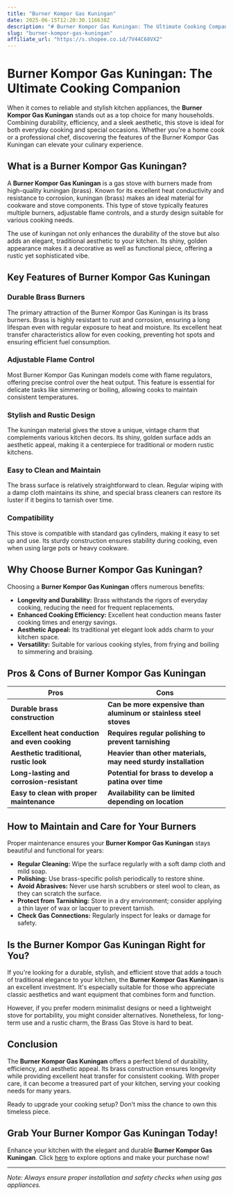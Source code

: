 ```yaml
---
title: "Burner Kompor Gas Kuningan"
date: 2025-06-15T12:20:30.116638Z
description: "# Burner Kompor Gas Kuningan: The Ultimate Cooking Companion..."
slug: "burner-kompor-gas-kuningan"
affiliate_url: "https://s.shopee.co.id/7V44C68VX2"
---
```

# Burner Kompor Gas Kuningan: The Ultimate Cooking Companion

When it comes to reliable and stylish kitchen appliances, the **Burner Kompor Gas Kuningan** stands out as a top choice for many households. Combining durability, efficiency, and a sleek aesthetic, this stove is ideal for both everyday cooking and special occasions. Whether you're a home cook or a professional chef, discovering the features of the Burner Kompor Gas Kuningan can elevate your culinary experience.

## What is a Burner Kompor Gas Kuningan?

A **Burner Kompor Gas Kuningan** is a gas stove with burners made from high-quality kuningan (brass). Known for its excellent heat conductivity and resistance to corrosion, kuningan (brass) makes an ideal material for cookware and stove components. This type of stove typically features multiple burners, adjustable flame controls, and a sturdy design suitable for various cooking needs.

The use of kuningan not only enhances the durability of the stove but also adds an elegant, traditional aesthetic to your kitchen. Its shiny, golden appearance makes it a decorative as well as functional piece, offering a rustic yet sophisticated vibe.

## Key Features of Burner Kompor Gas Kuningan

### Durable Brass Burners

The primary attraction of the Burner Kompor Gas Kuningan is its brass burners. Brass is highly resistant to rust and corrosion, ensuring a long lifespan even with regular exposure to heat and moisture. Its excellent heat transfer characteristics allow for even cooking, preventing hot spots and ensuring efficient fuel consumption.

### Adjustable Flame Control

Most Burner Kompor Gas Kuningan models come with flame regulators, offering precise control over the heat output. This feature is essential for delicate tasks like simmering or boiling, allowing cooks to maintain consistent temperatures.

### Stylish and Rustic Design

The kuningan material gives the stove a unique, vintage charm that complements various kitchen decors. Its shiny, golden surface adds an aesthetic appeal, making it a centerpiece for traditional or modern rustic kitchens.

### Easy to Clean and Maintain

The brass surface is relatively straightforward to clean. Regular wiping with a damp cloth maintains its shine, and special brass cleaners can restore its luster if it begins to tarnish over time.

### Compatibility

This stove is compatible with standard gas cylinders, making it easy to set up and use. Its sturdy construction ensures stability during cooking, even when using large pots or heavy cookware.

## Why Choose Burner Kompor Gas Kuningan?

Choosing a **Burner Kompor Gas Kuningan** offers numerous benefits:

- **Longevity and Durability:** Brass withstands the rigors of everyday cooking, reducing the need for frequent replacements.
- **Enhanced Cooking Efficiency:** Excellent heat conduction means faster cooking times and energy savings.
- **Aesthetic Appeal:** Its traditional yet elegant look adds charm to your kitchen space.
- **Versatility:** Suitable for various cooking styles, from frying and boiling to simmering and braising.

## Pros & Cons of Burner Kompor Gas Kuningan

| **Pros**                                           | **Cons**                                              |
|---------------------------------------------------|-----------------------------------------------------|
| **Durable brass construction**                    | **Can be more expensive than aluminum or stainless steel stoves** |
| **Excellent heat conduction and even cooking**  | **Requires regular polishing to prevent tarnishing**       |
| **Aesthetic traditional, rustic look**           | **Heavier than other materials, may need sturdy installation** |
| **Long-lasting and corrosion-resistant**        | **Potential for brass to develop a patina over time**     |
| **Easy to clean with proper maintenance**       | **Availability can be limited depending on location**     |

## How to Maintain and Care for Your Burners

Proper maintenance ensures your **Burner Kompor Gas Kuningan** stays beautiful and functional for years:

- **Regular Cleaning:** Wipe the surface regularly with a soft damp cloth and mild soap.
- **Polishing:** Use brass-specific polish periodically to restore shine.
- **Avoid Abrasives:** Never use harsh scrubbers or steel wool to clean, as they can scratch the surface.
- **Protect from Tarnishing:** Store in a dry environment; consider applying a thin layer of wax or lacquer to prevent tarnish.
- **Check Gas Connections:** Regularly inspect for leaks or damage for safety.

## Is the Burner Kompor Gas Kuningan Right for You?

If you're looking for a durable, stylish, and efficient stove that adds a touch of traditional elegance to your kitchen, the **Burner Kompor Gas Kuningan** is an excellent investment. It's especially suitable for those who appreciate classic aesthetics and want equipment that combines form and function.

However, if you prefer modern minimalist designs or need a lightweight stove for portability, you might consider alternatives. Nonetheless, for long-term use and a rustic charm, the Brass Gas Stove is hard to beat.

## Conclusion

The **Burner Kompor Gas Kuningan** offers a perfect blend of durability, efficiency, and aesthetic appeal. Its brass construction ensures longevity while providing excellent heat transfer for consistent cooking. With proper care, it can become a treasured part of your kitchen, serving your cooking needs for many years.

Ready to upgrade your cooking setup? Don't miss the chance to own this timeless piece. 

## Grab Your Burner Kompor Gas Kuningan Today!

Enhance your kitchen with the elegant and durable **Burner Kompor Gas Kuningan**. Click [here](https://s.shopee.co.id/7V44C68VX2) to explore options and make your purchase now!

---

*Note: Always ensure proper installation and safety checks when using gas appliances.*